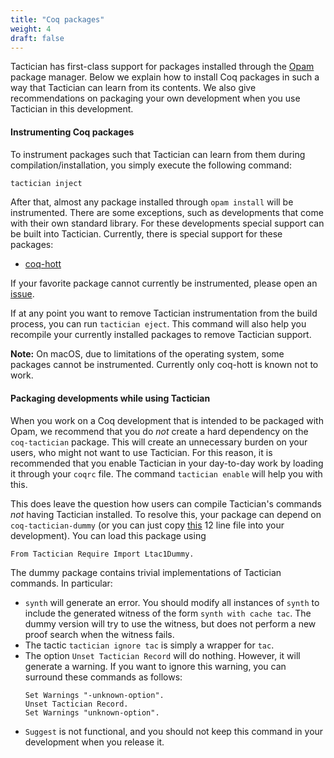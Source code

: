 ```yaml
---
title: "Coq packages"
weight: 4
draft: false
---
```


Tactician has first-class support for packages installed through the [Opam](https://opam.ocaml.org/) package
manager. Below we explain how to install Coq packages in such a way that Tactician can learn from its contents.
We also give recommendations on packaging your own development when you use Tactician in this development.

#### Instrumenting Coq packages

To instrument packages such that Tactician can learn from them during compilation/installation, you simply
execute the following command:
```bash
tactician inject
```
After that, almost any package installed through `opam install` will be instrumented. There are some exceptions,
such as developments that come with their own standard library. For these developments special support can be
built into Tactician. Currently, there is special support for these packages:
- [coq-hott](http://coq.io/opam/coq-hott.8.11.html)

If your favorite package cannot currently be instrumented, please open an
[issue](https://github.com/coq-tactician/coq-tactician/issues).

If at any point you want to remove Tactician instrumentation from the build process, you can run
`tactician eject`. This command will also help you recompile your currently installed packages to remove
Tactician support.

**Note:** On macOS, due to limitations of the operating system, some packages cannot be instrumented. Currently only coq-hott is known not to work.

#### Packaging developments while using Tactician

When you work on a Coq development that is intended to be packaged with Opam, we recommend that you do _not_
create a hard dependency on the `coq-tactician` package. This will create an unnecessary burden on your users,
who might not want to use Tactician. For this reason, it is recommended that you enable Tactician in your
day-to-day work by loading it through your `coqrc` file. The command `tactician enable` will help you with this.

This does leave the question how users can compile Tactician's commands _not_ having Tactician installed. To
resolve this, your package can depend on `coq-tactician-dummy` (or you can just copy
[this](https://github.com/coq-tactician/coq-tactician-dummy/blob/master/theories/Ltac1Dummy.v) 12 line file
into your development). You can load this package using
```coq
From Tactician Require Import Ltac1Dummy.
```

The dummy package contains trivial implementations of Tactician commands. In particular:

- `synth` will generate an error. You should modify all instances of `synth` to include the generated
   witness of the form `synth with cache tac`. The dummy version will try to use the witness, but does not
   perform a new proof search when the witness fails.
- The tactic `tactician ignore tac` is simply a wrapper for `tac`.
- The option `Unset Tactician Record` will do nothing. However, it will generate a warning. If you want to
  ignore this warning, you can surround these commands as follows:
  ```coq
  Set Warnings "-unknown-option".
  Unset Tactician Record.
  Set Warnings "unknown-option".
  ```
- `Suggest` is not functional, and you should not keep this command in your development when you release it.
